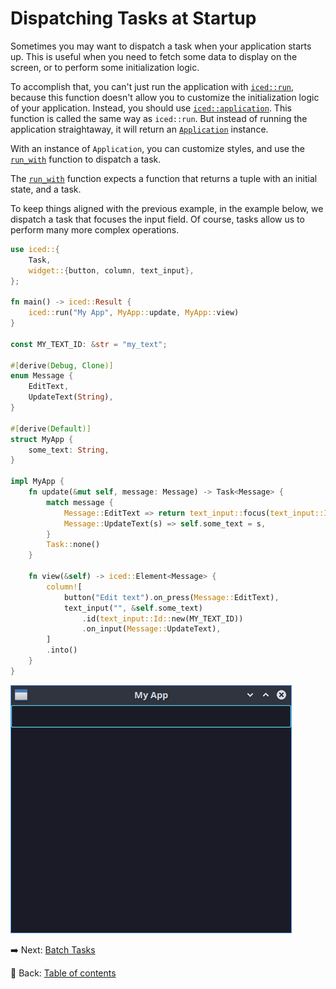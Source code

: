 # Dispatching Tasks at Startup

Sometimes you may want to dispatch a task when your application starts up. This is useful when you need to fetch some data to display on the screen, or to perform some initialization logic.

To accomplish that, you can't just run the application with [`iced::run`](https://docs.rs/iced/0.13.1/iced/fn.run.html), because this function doesn't allow you to customize the initialization logic of your application. Instead, you should use [`iced::application`](https://docs.rs/iced/0.13.1/iced/application/index.html). This function is called the same way as `iced::run`. But instead of running the application straightaway, it will return an [`Application`](https://docs.rs/iced/0.13.1/iced/application/struct.Application.html) instance.

With an instance of `Application`, you can customize styles, and use the [`run_with`](https://docs.rs/iced/0.13.1/iced/application/struct.Application.html#method.run_with) function to dispatch a task.

The [`run_with`]((https://docs.rs/iced/0.13.1/iced/application/struct.Application.html#method.run_with)) function expects a function that returns a tuple with an initial state, and a task.

To keep things aligned with the previous example, in the example below, we dispatch a task that focuses the input field. Of course, tasks allow us to perform many more complex operations.

```rust
use iced::{
    Task,
    widget::{button, column, text_input},
};

fn main() -> iced::Result {
    iced::run("My App", MyApp::update, MyApp::view)
}

const MY_TEXT_ID: &str = "my_text";

#[derive(Debug, Clone)]
enum Message {
    EditText,
    UpdateText(String),
}

#[derive(Default)]
struct MyApp {
    some_text: String,
}

impl MyApp {
    fn update(&mut self, message: Message) -> Task<Message> {
        match message {
            Message::EditText => return text_input::focus(text_input::Id::new(MY_TEXT_ID)),
            Message::UpdateText(s) => self.some_text = s,
        }
        Task::none()
    }

    fn view(&self) -> iced::Element<Message> {
        column![
            button("Edit text").on_press(Message::EditText),
            text_input("", &self.some_text)
                .id(text_input::Id::new(MY_TEXT_ID))
                .on_input(Message::UpdateText),
        ]
        .into()
    }
}
```

![Dispatching Tasks at Startup](./pic/dispatching_tasks_at_startup.png)

:arrow_right:  Next: [Batch Tasks](./batch_tasks.md)

:blue_book: Back: [Table of contents](./../README.md)
